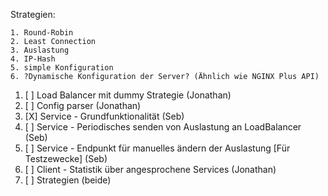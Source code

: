 Strategien:

    1. Round-Robin
    2. Least Connection
    3. Auslastung
    4. IP-Hash
    5. simple Konfiguration
    6. ?Dynamische Konfiguration der Server? (Ähnlich wie NGINX Plus API)

1. [ ] Load Balancer mit dummy Strategie (Jonathan)
2. [ ] Config parser (Jonathan)
3. [X] Service - Grundfunktionalität (Seb)
4. [ ] Service - Periodisches senden von Auslastung an LoadBalancer (Seb)
5. [ ] Service - Endpunkt für manuelles ändern der Auslastung [Für Testzewecke] (Seb)
6. [ ] Client - Statistik über angesprochene Services (Jonathan)
7. [ ] Strategien (beide)
